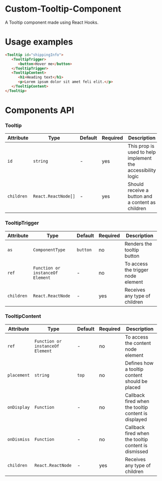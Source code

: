 # Custom-Tooltip-Component

A Tooltip component made using React Hooks.

# Usage examples

```html
<Tooltip id="shippingInfo">
   <TooltipTrigger>
      <button>Hover me</button>
   </TooltipTrigger>
   <TooltipContent>
      <h1>Heading text</h1>
      <p>Lorem ipsum dolor sit amet feli elit.</p>
   </TooltipContent>
</Tooltip>
```

# Components API

### Tooltip

| Attribute | Type | Default | Required | Description
| ------ | ------ | ------ | ------ | ------ |
| `id` | `string`  | -     | yes  | This prop is used to help implement the accessibility logic |
| `children` | `React.ReactNode[]`  | -   | yes   | Should receive a button and a content as children |

### TooltipTrigger

| Attribute | Type | Default | Required | Description
| ------ | ------ | ------ | ------ | ------ |
| `as` | `ComponentType`  | `button`     | no  | Renders the tooltip button |
| `ref` | `Function or instanceOf Element`  | -     | no  | To access the trigger node element |
| `children` | `React.ReactNode`  | -   | yes   | Receives any type of children |

### TooltipContent

| Attribute | Type | Default | Required | Description
| ------ | ------ | ------ | ------ | ------ |
| `ref` | `Function or instanceOf Element`  | -     | no  | To access the content node element |
| `placement`  | `string`  | `top`   | no   | Defines how a tooltip content should be placed |
| `onDisplay` | `Function`  | -   | no   | Callback fired when the tooltip content is displayed |
| `onDismiss` | `Function`  | -   | no   | Callback fired when the tooltip content is dismissed |
| `children` | `React.ReactNode`  | -   | yes   | Receives any type of children |
